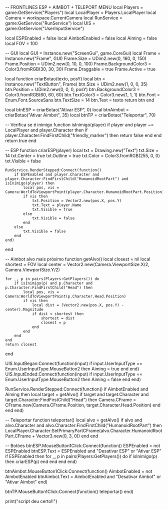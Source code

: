 -- FRONTLINES ESP + AIMBOT + TELEPORT MENU
local Players = game:GetService("Players")
local LocalPlayer = Players.LocalPlayer
local Camera = workspace.CurrentCamera
local RunService = game:GetService("RunService")
local UIS = game:GetService("UserInputService")

local ESPEnabled = false
local AimbotEnabled = false
local Aiming = false
local FOV = 100

-- GUI
local GUI = Instance.new("ScreenGui", game.CoreGui)
local Frame = Instance.new("Frame", GUI)
Frame.Size = UDim2.new(0, 160, 0, 150)
Frame.Position = UDim2.new(0, 10, 0, 100)
Frame.BackgroundColor3 = Color3.fromRGB(30, 30, 30)
Frame.Draggable = true
Frame.Active = true

local function criarBotao(texto, posY)
	local btn = Instance.new("TextButton", Frame)
	btn.Size = UDim2.new(1, 0, 0, 35)
	btn.Position = UDim2.new(0, 0, 0, posY)
	btn.BackgroundColor3 = Color3.fromRGB(60, 60, 60)
	btn.TextColor3 = Color3.new(1, 1, 1)
	btn.Font = Enum.Font.SourceSans
	btn.TextSize = 14
	btn.Text = texto
	return btn
end

local btnESP = criarBotao("Ativar ESP", 0)
local btnAimbot = criarBotao("Ativar Aimbot", 35)
local btnTP = criarBotao("Teleportar", 70)

-- Verifica se é inimigo
function isInimigo(player)
	if player and player ~= LocalPlayer and player.Character then
		if player.Character:FindFirstChild("friendly_marker") then
			return false
		end
	end
	return true
end

-- ESP
function criarESP(player)
	local txt = Drawing.new("Text")
	txt.Size = 14
	txt.Center = true
	txt.Outline = true
	txt.Color = Color3.fromRGB(255, 0, 0)
	txt.Visible = false

	RunService.RenderStepped:Connect(function()
		if ESPEnabled and player.Character and player.Character:FindFirstChild("HumanoidRootPart") and isInimigo(player) then
			local pos, vis = Camera:WorldToViewportPoint(player.Character.HumanoidRootPart.Position)
			if vis then
				txt.Position = Vector2.new(pos.X, pos.Y)
				txt.Text = player.Name
				txt.Visible = true
			else
				txt.Visible = false
			end
		else
			txt.Visible = false
		end
	end)
end

-- Aimbot alvo mais próximo
function getAlvo()
	local closest = nil
	local shortest = FOV
	local center = Vector2.new(Camera.ViewportSize.X/2, Camera.ViewportSize.Y/2)

	for _, p in pairs(Players:GetPlayers()) do
		if isInimigo(p) and p.Character and p.Character:FindFirstChild("Head") then
			local pos, vis = Camera:WorldToViewportPoint(p.Character.Head.Position)
			if vis then
				local dist = (Vector2.new(pos.X, pos.Y) - center).Magnitude
				if dist < shortest then
					shortest = dist
					closest = p
				end
			end
		end
	end
	return closest
end

UIS.InputBegan:Connect(function(input)
	if input.UserInputType == Enum.UserInputType.MouseButton2 then
		Aiming = true
	end
end)
UIS.InputEnded:Connect(function(input)
	if input.UserInputType == Enum.UserInputType.MouseButton2 then
		Aiming = false
	end
end)

RunService.RenderStepped:Connect(function()
	if AimbotEnabled and Aiming then
		local target = getAlvo()
		if target and target.Character and target.Character:FindFirstChild("Head") then
			Camera.CFrame = CFrame.new(Camera.CFrame.Position, target.Character.Head.Position)
		end
	end
end)

-- Teleportar
function teleportar()
	local alvo = getAlvo()
	if alvo and alvo.Character and alvo.Character:FindFirstChild("HumanoidRootPart") then
		LocalPlayer.Character:SetPrimaryPartCFrame(alvo.Character.HumanoidRootPart.CFrame + Vector3.new(0, 3, 0))
	end
end

-- Botões
btnESP.MouseButton1Click:Connect(function()
	ESPEnabled = not ESPEnabled
	btnESP.Text = ESPEnabled and "Desativar ESP" or "Ativar ESP"
	if ESPEnabled then
		for _, p in pairs(Players:GetPlayers()) do
			if isInimigo(p) then criarESP(p) end
		end
	end
end)

btnAimbot.MouseButton1Click:Connect(function()
	AimbotEnabled = not AimbotEnabled
	btnAimbot.Text = AimbotEnabled and "Desativar Aimbot" or "Ativar Aimbot"
end)

btnTP.MouseButton1Click:Connect(function()
	teleportar()
end)

print("script deu certo!!")
